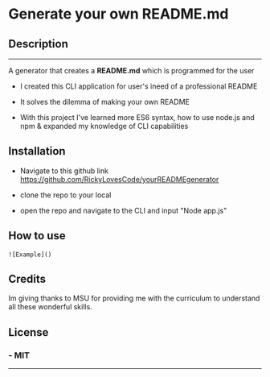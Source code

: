 # Generate your own README.md

## Description

---

A generator that creates a **README.md** which is programmed for the user

- I created this CLI application for user's ineed of a professional README

- It solves the dilemma of making your own README

- With this project I've learned more ES6 syntax, how to use node.js and npm & expanded my knowledge of CLI capabilities

## Installation

- Navigate to this github link <https://github.com/RickyLovesCode/yourREADMEgenerator>

- clone the repo to your local

- open the repo and navigate to the CLI and input "Node app.js"

## How to use

    ![Example]()

## Credits

Im giving thanks to MSU for providing me with the curriculum to understand all these wonderful skills.

## License

### - MIT

---
